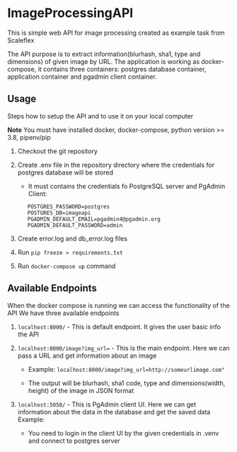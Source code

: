 # ImageProcessingAPI

This is simple web API for image processing created as example task from Scaleflex

The API purpose is to extract information(blurhash, sha1, type and dimensions) of given image by URL.
The application is working as docker-compose, it contains three containers: postgres database container, application container and pgadmin client container.

## Usage

Steps how to setup the API and to use it on your local computer

**Note**
You must have installed docker, docker-compose, python version >= 3.8, pipenv/pip

1. Checkout the git repository

2. Create .env file in the repository directory where the credentials for postgres database will be stored
    - It must contains the credentials fo PostgreSQL server and PgAdmin Client:
     ```POSTGRES_USER=postgres
        POSTGRES_PASSWORD=postgres
        POSTGRES_DB=imageapi
        PGADMIN_DEFAULT_EMAIL=pgadmin4@pgadmin.org
        PGADMIN_DEFAULT_PASSWORD=admin
    ``` 

3. Create error.log and db_error.log files

4. Run `pip freeze > requirements.txt`
4. Run `docker-compose up` command

## Available Endpoints

When the docker compose is running we can access the functionality of the API
We have three available endpoints

1. `localhost:8000/` - This is default endpoint. It gives the user basic info the API

2. `localhost:8000/image?img_url=` - This is the main endpoint. Here we can pass a URL and get information about an image
    - Example:
    `localhost:8000/image?img_url=http://someurlimage.com"`

    - The output will be blurhash, sha1 code, type and dimensions(width, height) of the image in JSON format

3. `localhost:5050/` - This is PgAdmin client UI. Here we can get information about the data in the database and get the saved data
Example:
    - You need to login in the client UI by the given credentials in .venv and connect to postgres server
